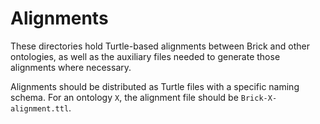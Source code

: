 # Alignments

These directories hold Turtle-based alignments between Brick and other ontologies, as well as the auxiliary files needed to generate those alignments where necessary.

Alignments should be distributed as Turtle files with a specific naming schema. For an ontology `X`, the alignment file should be `Brick-X-alignment.ttl`.
